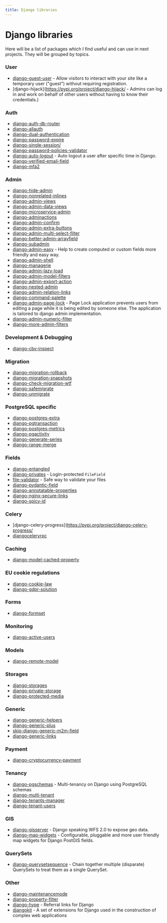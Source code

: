```yaml
---
title: Django libraries
---
```


# Django libraries

Here will be a list of packages which I find useful and can use in next projects.
They will be grouped by topics.


### User

- [django-guest-user](https://pypi.org/project/django-guest-user/) - Allow visitors to interact with your site like a temporary user ("guest") without requiring registration.
- [django-hijack](https://pypi.org/project/django-hijack/ - Admins can log in and work on behalf of other users without having to know their credentials.)

### Auth

- [django-auth-db-router](https://pypi.org/project/django-auth-db-router/)
- [django-allauth](https://pypi.org/project/django-allauth/)
- [django-dual-authentication](https://pypi.org/project/django-dual-authentication/)
- [django-password-expire](https://pypi.org/project/django-password-expire/)
- [django-single-session/](https://pypi.org/project/django-single-session/)
- [django-password-policies-validator](https://pypi.org/project/django-password-policies-validator/)
- [django-auto-logout](https://pypi.org/project/django-auto-logout/) - Auto logout a user after specific time in Django.
- [django-verified-email-field](https://pypi.org/project/django-verified-email-field/)
- [django-mfa2](https://pypi.org/project/django-mfa2/)


### Admin

- [django-hide-admin](https://pypi.org/project/django-hide-admin/)
- [django-nonrelated-inlines](https://pypi.org/project/django-nonrelated-inlines/)
- [django-admin-views](https://pypi.org/project/django-admin-views/)
- [django-admin-data-views](https://pypi.org/project/django-admin-data-views/)
- [django-microservice-admin](https://pypi.org/project/django-microservice-admin/)
- [django-adminactions](https://pypi.org/project/django-adminactions/)
- [django-admin-confirm](https://pypi.org/project/django-admin-confirm/)
- [django-admin-extra-buttons](https://pypi.org/project/django-admin-extra-buttons/)
- [django-admin-multi-select-filter](https://pypi.org/project/django-admin-multi-select-filter/)
- [django-better-admin-arrayfield](https://pypi.org/project/django-better-admin-arrayfield/)
- [django-subadmin](https://pypi.org/project/django-subadmin/)
- [django-admin-easy](https://pypi.org/project/django-admin-easy/) - Help to create computed or custom fields more friendly and easy way.
- [django-admin-shell](https://pypi.org/project/django-admin-shell/)
- [django-managerie](https://pypi.org/project/django-managerie/)
- [django-admin-lazy-load](https://pypi.org/project/django-admin-lazy-load/)
- [django-admin-model-filters](https://pypi.org/project/django-admin-model-filters/)
- [django-admin-export-action](https://pypi.org/project/django-admin-export-action/)
- [django-nested-admin](https://pypi.org/project/django-nested-admin/)
- [django-admin-relation-links](https://pypi.org/project/django-admin-relation-links/)
- [django-command-palette](https://pypi.org/project/django-command-palette/)
- [django-admin-page-lock](https://pypi.org/project/django-admin-page-lock/) - Page Lock application prevents users from editing a page while it is being edited by someone else. The application is tailored to django admin implementation.
- [django-admin-numeric-filter](https://pypi.org/project/django-admin-numeric-filter/)
- [django-more-admin-filters](https://pypi.org/project/django-more-admin-filters/)


### Development & Debugging

- [django-cbv-inspect](https://pypi.org/project/django-cbv-inspect/)

### Migration

- [django-migration-rollback](https://pypi.org/project/django-migration-rollback/)
- [django-migration-snapshots](https://pypi.org/project/django-migration-snapshots/)
- [django-check-migration-wtf](https://pypi.org/project/django-check-migration-wtf/)
- [django-safemigrate](https://pypi.org/project/django-safemigrate/)
- [django-unmigrate](https://pypi.org/project/django-unmigrate/)


### PostgreSQL specific

- [django-postgres-extra](https://pypi.org/project/django-postgres-extra/)
- [django-pgtransaction](https://pypi.org/project/django-pgtransaction/)
- [django-postgres-metrics](https://pypi.org/project/django-postgres-metrics/)
- [django-pgactivity](https://pypi.org/project/django-pgactivity/)
- [django-generate-series](https://pypi.org/project/django-generate-series/)
- [django-range-merge](https://pypi.org/project/django-range-merge/)


### Fields

- [django-entangled](https://github.com/jrief/django-entangled)
- [django-privates](https://pypi.org/project/django-privates/) - Login-protected `FileField`
- [file-validator](https://pypi.org/project/file-validator/) - Safe way to validate your files
- [django-pydantic-field](https://pypi.org/project/django-pydantic-field/)
- [django-annotatable-properties](https://pypi.org/project/django-annotatable-properties/)
- [django-nginx-secure-links](https://pypi.org/project/django-nginx-secure-links/)
- [django-spicy-id](https://pypi.org/project/django-spicy-id/)


### Celery

- [django-celery-progress](https://pypi.org/project/django-celery-progress/
- [djangoceleryrpc](https://pypi.org/project/djangoceleryrpc/)


### Caching

- [django-model-cached-property](https://pypi.org/project/django-model-cached-property/)


### EU cookie regulations

- [django-cookie-law](https://pypi.org/project/django-cookie-law/)
- [django-gdpr-solution](https://pypi.org/project/django-gdpr-solution/)


### Forms

- [django-formset](https://pypi.org/project/django-formset/)


### Monitoring

- [django-active-users](https://pypi.org/project/django-active-users/)


### Models

- [django-remote-model](https://pypi.org/project/django-remote-model/)


### Storages

- [django-storages](https://pypi.org/project/django-storages/)
- [django-private-storage](https://pypi.org/project/django-private-storage/)
- [django-protected-media](https://pypi.org/project/django-protected-media/)


### Generic

- [django-generic-helpers](https://pypi.org/project/django-generic-helpers/)
- [django-generic-plus](https://pypi.org/project/django-generic-plus/)
- [skip-django-generic-m2m-field](https://pypi.org/project/skip-django-generic-m2m-field/)
- [django-generic-links](https://pypi.org/project/django-generic-links/)


### Payment

- [django-cryptocurrency-payment](https://pypi.org/project/django-cryptocurrency-payment/)


### Tenancy

- [django-pgschemas](https://pypi.org/project/django-pgschemas/) - Multi-tenancy on Django using PostgreSQL schemas
- [django-multi-tenant](https://github.com/CardoAI/django-multi-tenant)
- [django-tenants-manager](https://pypi.org/project/django-tenants-manager/)
- [django-tenant-users](https://pypi.org/project/django-tenant-users/)


### GIS

- [django-gisserver](https://pypi.org/project/django-gisserver/) - Django speaking WFS 2.0 to expose geo data.
- [django-map-widgets](https://pypi.org/project/django-map-widgets/) - Configurable, pluggable and more user friendly map widgets for Django PostGIS fields.

### QuerySets

- [django-querysetsequence](https://pypi.org/project/django-querysetsequence/) - Chain together multiple (disparate) QuerySets to treat them as a single QuerySet.

### Other

- [django-maintenancemode](https://pypi.org/project/django-maintenancemode/)
- [django-property-filter](https://pypi.org/project/django-property-filter/)
- [django-hype](https://pypi.org/project/django-hype/) - Referral links for Django
- [djangokit](https://gitlab.com/djbaldey/djangokit) - A set of extensions for Django used in the construction of complex web applications